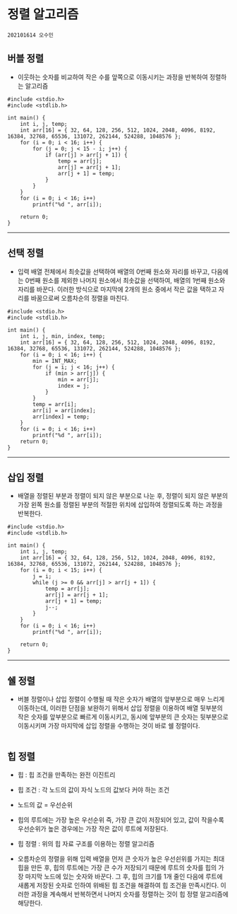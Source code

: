 # 정렬 알고리즘

`202101614 오수민`

## 버블 정렬

- 이웃하는 숫자를 비교하여 작은 수를 앞쪽으로 이동시키는 과정을 반복하여 정렬하는 알고리즘

```
#include <stdio.h>
#include <stdlib.h>

int main() {
	int i, j, temp;
	int arr[16] = { 32, 64, 128, 256, 512, 1024, 2048, 4096, 8192, 16384, 32768, 65536, 131072, 262144, 524288, 1048576 };
	for (i = 0; i < 16; i++) {
		for (j = 0; j < 15 - i; j++) {
			if (arr[j] > arr[j + 1]) {
				temp = arr[j];
				arr[j] = arr[j + 1];
				arr[j + 1] = temp;
			}
		}
	}
	for (i = 0; i < 16; i++)
		printf("%d ", arr[i]);

	return 0;
}
```


---
## 선택 정렬

- 입력 배열 전체에서 최솟값을 선택하여 배열의 0번째 원소와 자리를 바꾸고, 다음에는 0번째 원소를 제외한 나머지 원소에서 최솟값을 선택하여, 배열의 1번째 원소와 자리를 바꾼다. 이러한 방식으로 마지막에 2개의 원소 중에서 작은 값을 택하고 자리를 바꿈으로써 오름차순의 정렬을 마친다.

```
#include <stdio.h>
#include <stdlib.h>

int main() {
	int i, j, min, index, temp;
	int arr[16] = { 32, 64, 128, 256, 512, 1024, 2048, 4096, 8192, 16384, 32768, 65536, 131072, 262144, 524288, 1048576 };
	for (i = 0; i < 16; i++) {
		min = INT_MAX;
		for (j = i; j < 16; j++) {
			if (min > arr[j]) {
				min = arr[j];
				index = j;
			}
		}
		temp = arr[i];
		arr[i] = arr[index];
		arr[index] = temp;
	}
	for (i = 0; i < 16; i++)
		printf("%d ", arr[i]);
	return 0;
}
```
---
## 삽입 정렬

- 배열을 정렬된 부분과 정렬이 되지 않은 부분으로 나눈 후, 정렬이 되지 않은 부분의 가장 왼쪽 원소를 정렬된 부분의 적절한 위치에 삽입하여 정렬되도록 하는 과정을 반복한다.

```
#include <stdio.h>
#include <stdlib.h>

int main() {
	int i, j, temp;
	int arr[16] = { 32, 64, 128, 256, 512, 1024, 2048, 4096, 8192, 16384, 32768, 65536, 131072, 262144, 524288, 1048576 };
	for (i = 0; i < 15; i++) {
		j = i;
		while (j >= 0 && arr[j] > arr[j + 1]) {
			temp = arr[j];
			arr[j] = arr[j + 1];
			arr[j + 1] = temp;
			j--;
		}
	}
	for (i = 0; i < 16; i++)
		printf("%d ", arr[i]);

	return 0;
}
```
---
## 쉘 정렬

- 버블 정렬이나 삽입 정렬이 수행될 때 작은 숫자가 배열의 앞부분으로 매우 느리게 이동하는데, 이러한 단점을 보완하기 위해서 삽입 정렬을 이용하여 배열 뒷부분의 작은 숫자를 앞부분으로 빠르게 이동시키고, 동시에 앞부분의 큰 숫자는 뒷부분으로 이동시키며 가장 마지막에 삽입 정렬을 수행하는 것이 바로 쉘 정렬이다.

```

```

## 힙 정렬

- 힙 : 힙 조건을 만족하는 완전 이진트리

- 힙 조건 : 각 노드의 값이 자식 노드의 값보다 커야 하는 조건

- 노드의 값 = 우선순위

- 힙의 루트에는 가장 높은 우선순위 즉, 가장 큰 값이 저장되어 있고, 값이 작을수록 우선순위가 높은 경우에는 가장 작은 값이 루트에 저장된다.

- 힙 정렬 : 위의 힙 자료 구조를 이용하는 정렬 알고리즘

- 오름차순의 정렬을 위해 입력 배열을 먼저 큰 숫자가 높은 우선쉰위를 가지는 최대힙을 만든 후, 힙의 루트에는 가장 큰 수가 저장되기 때문에 루트의 숫자를 힙의 가장 마지막 노드에 있는 숫자와 바꾼다. 그 후, 힙의 크기를 1개 줄인 다음에 루트에 새롭게 저장된 숫자로 인하여 위배된 힙 조건을 해결하여 힙 조건을 만족시킨다. 이러한 과정을 계속해서 반복하면서 나머지 숫자를 정렬하는 것이 힙 정렬 알고리즘에 해당한다.
